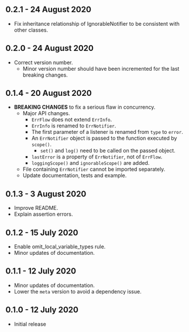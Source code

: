 ## 0.2.1 - 24 August 2020

* Fix inheritance relationship of IgnorableNotifier to be consistent with other classes.

## 0.2.0 - 24 August 2020

* Correct version number.
    * Minor version number should have been incremented for the last breaking changes.

## 0.1.4 - 20 August 2020

* **BREAKING CHANGES** to fix a serious flaw in concurrency.
    * Major API changes.
        * `ErrFlow` does not extend `ErrInfo`.
        * `ErrInfo` is renamed to `ErrNotifier`.
        * The first parameter of a listener is renamed from `type` to `error`.
        * An `ErrNotifier` object is passed to the function executed by `scope()`.
            * `set()` and `log()` need to be called on the passed object.
        * `lastError` is a property of `ErrNotifier`, not of `ErrFlow`.
        * `loggingScope()` and `ignorableScope()` are added.
    * File containing `ErrNotifier` cannot be imported separately.
    * Update documentation, tests and example.

## 0.1.3 - 3 August 2020

* Improve README.
* Explain assertion errors.

## 0.1.2 - 15 July 2020

* Enable omit_local_variable_types rule.
* Minor updates of documentation.

## 0.1.1 - 12 July 2020

* Minor updates of documentation.
* Lower the `meta` version to avoid a dependency issue.

## 0.1.0 - 12 July 2020

* Initial release
